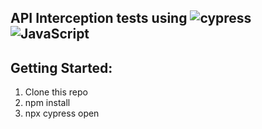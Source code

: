 
## API Interception tests using ![cypress](https://img.shields.io/badge/-cypress-%23E5E5E5?style=for-the-badge&logo=cypress&logoColor=058a5e) ![JavaScript](https://img.shields.io/badge/javascript-%23323330.svg?style=for-the-badge&logo=javascript&logoColor=%23F7DF1E) 

## Getting Started:

1) Clone this repo
2) npm install
3) npx cypress open
